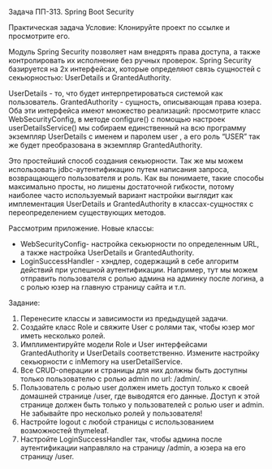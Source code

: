 Задача ПП-313. Spring Boot Security

Практическая задача
Условие:
Клонируйте проект по ссылке и просмотрите его.

Модуль Spring Security позволяет нам внедрять права доступа, а также контролировать их исполнение без ручных проверок.
Spring Security базируется на 2х интерфейсах, которые определяют связь сущностей с секьюрностью: UserDetails и 
GrantedAuthority.

UserDetails - то, что будет интерпретироваться системой как пользователь.
GrantedAuthority - сущность, описывающая права юзера.
Оба эти интерфейса имеют множество реализаций: просмотрите класс WebSecurityConfig, в методе configure() с помощью настроек userDetailsService() мы собираем единственный на всю программу экземпляр UserDetails с именем и паролем user , а его роль “USER” так же будет преобразована в экземпляр GrantedAuthority.

Это простейший способ создания секьюрности. Так же мы можем использовать jdbc-аутентификацию путем написания запроса, возвращающего пользователя и роль.
Как вы понимаете, такие способы максимально просты, но лишены достаточной гибкости, потому наиболее часто используемый вариант настройки выглядит как имплементация UserDetails и GrantedAuthority в классах-сущностях с переопределением существующих методов.

Рассмотрим приложение.
Новые классы:
- WebSecurityConfig- настройка секьюрности по определенным URL, а также настройка UserDetails и GrantedAuthority.
- LoginSuccessHandler - хэндлер, содержащий в себе алгоритм действий при успешной аутентификации. Например, тут мы можем отправить пользователя с ролью админа на админку после логина, а с ролью юзер на главную страницу сайта и т.п.

Задание:
1. Перенесите классы и зависимости из предыдущей задачи.
2. Создайте класс Role и свяжите User с ролями так, чтобы юзер мог иметь несколько ролей.
3. Имплиментируйте модели Role и User интерфейсами GrantedAuthority и UserDetails соответственно. Измените настройку секьюрности с inMemory на userDetailService.
4. Все CRUD-операции и страницы для них должны быть доступны только пользователю с ролью admin по url: /admin/.
5. Пользователь с ролью user должен иметь доступ только к своей домашней странице /user, где выводятся его данные. Доступ к этой странице должен быть только у пользователей с ролью user и admin. Не забывайте про несколько ролей у пользователя!
6. Настройте logout с любой страницы с использованием возможностей thymeleaf.
7. Настройте LoginSuccessHandler так, чтобы админа после аутентификации направляло на страницу /admin, а юзера на его страницу /user.
